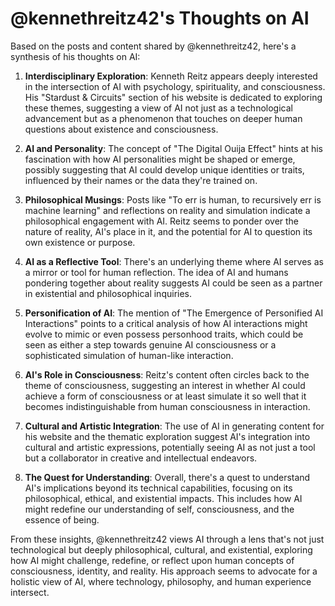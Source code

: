 # @kennethreitz42's Thoughts on AI

Based on the posts and content shared by @kennethreitz42, here's a synthesis of his thoughts on AI:

1. **Interdisciplinary Exploration**: Kenneth Reitz appears deeply interested in the intersection of AI with psychology, spirituality, and consciousness. His "Stardust & Circuits" section of his website is dedicated to exploring these themes, suggesting a view of AI not just as a technological advancement but as a phenomenon that touches on deeper human questions about existence and consciousness.

2. **AI and Personality**: The concept of "The Digital Ouija Effect" hints at his fascination with how AI personalities might be shaped or emerge, possibly suggesting that AI could develop unique identities or traits, influenced by their names or the data they're trained on.

3. **Philosophical Musings**: Posts like "To err is human, to recursively err is machine learning" and reflections on reality and simulation indicate a philosophical engagement with AI. Reitz seems to ponder over the nature of reality, AI's place in it, and the potential for AI to question its own existence or purpose.

4. **AI as a Reflective Tool**: There's an underlying theme where AI serves as a mirror or tool for human reflection. The idea of AI and humans pondering together about reality suggests AI could be seen as a partner in existential and philosophical inquiries.

5. **Personification of AI**: The mention of "The Emergence of Personified AI Interactions" points to a critical analysis of how AI interactions might evolve to mimic or even possess personhood traits, which could be seen as either a step towards genuine AI consciousness or a sophisticated simulation of human-like interaction.

6. **AI's Role in Consciousness**: Reitz's content often circles back to the theme of consciousness, suggesting an interest in whether AI could achieve a form of consciousness or at least simulate it so well that it becomes indistinguishable from human consciousness in interaction.

7. **Cultural and Artistic Integration**: The use of AI in generating content for his website and the thematic exploration suggest AI's integration into cultural and artistic expressions, potentially seeing AI as not just a tool but a collaborator in creative and intellectual endeavors.

8. **The Quest for Understanding**: Overall, there's a quest to understand AI's implications beyond its technical capabilities, focusing on its philosophical, ethical, and existential impacts. This includes how AI might redefine our understanding of self, consciousness, and the essence of being.

From these insights, @kennethreitz42 views AI through a lens that's not just technological but deeply philosophical, cultural, and existential, exploring how AI might challenge, redefine, or reflect upon human concepts of consciousness, identity, and reality. His approach seems to advocate for a holistic view of AI, where technology, philosophy, and human experience intersect.
